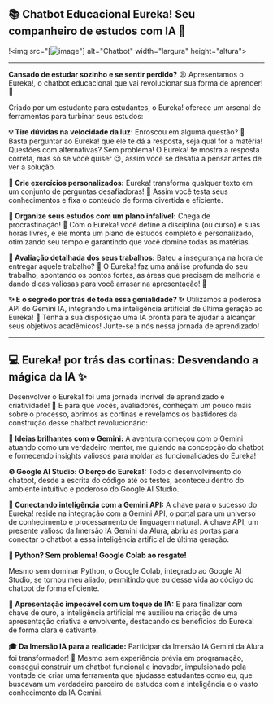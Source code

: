 ## 📚 **Chatbot Educacional Eureka**! Seu companheiro de estudos com IA 🤖
!<img src="[![image](https://github.com/JellOliveira/Desafio-IA-Gemini/assets/169402531/7255fe43-7372-4ba5-90b5-882e7c23de61)"] alt="Chatbot" width="largura" height="altura"> 

---

**Cansado de estudar sozinho e se sentir perdido?** 😫 Apresentamos o Eureka!, o chatbot educacional que vai revolucionar sua forma de aprender! 🚀

Criado por um estudante para estudantes, o Eureka! oferece um arsenal de ferramentas para turbinar seus estudos:

**💡 Tire dúvidas na velocidade da luz:**
Enroscou em alguma questão? 🤔 Basta perguntar ao Eureka! que ele te dá a resposta, seja qual for a matéria!
Questões com alternativas? Sem problema! O Eureka! te mostra a resposta correta, mas só se você quiser 😉, assim você se desafia a pensar antes de ver a solução.

**📝 Crie exercícios personalizados:**
Eureka! transforma qualquer texto em um conjunto de perguntas desafiadoras! 🤯 Assim você testa seus conhecimentos e fixa o conteúdo de forma divertida e eficiente.

**📅 Organize seus estudos com um plano infalível:**
Chega de procrastinação! 🚫 Com o Eureka! você define a disciplina (ou curso) e suas horas livres, e ele monta um plano de estudos completo e personalizado, otimizando seu tempo e garantindo que você domine todas as matérias.

**🔎 Avaliação detalhada dos seus trabalhos:**
Bateu a insegurança na hora de entregar aquele trabalho? 🤔 O Eureka! faz uma análise profunda do seu trabalho, apontando os pontos fortes, as áreas que precisam de melhoria e dando dicas valiosas para você arrasar na apresentação! 💎

**✨ E o segredo por trás de toda essa genialidade? ✨**
Utilizamos a poderosa API do Gemini IA, integrando uma inteligência artificial de última geração ao Eureka! 🧠 Tenha a sua disposição uma IA pronta para te ajudar a alcançar seus objetivos acadêmicos! 
Junte-se a nós nessa jornada de aprendizado! 

----

## **💻 Eureka! por trás das cortinas: Desvendando a mágica da IA ✨**

Desenvolver o Eureka! foi uma jornada incrível de aprendizado e criatividade! 🚀 E para que vocês, avaliadores, conheçam um pouco mais sobre o processo, abrimos as cortinas e revelamos os bastidores da construção desse chatbot revolucionário:

**🧠 Ideias brilhantes com o Gemini:**
A aventura começou com o Gemini atuando como um verdadeiro mentor, me guiando na concepção do chatbot e fornecendo insights valiosos para moldar as funcionalidades do Eureka!

**⚙️ Google AI Studio: O berço do Eureka!:**
Todo o desenvolvimento do chatbot, desde a escrita do código até os testes, aconteceu dentro do ambiente intuitivo e poderoso do Google AI Studio.

**🔗 Conectando inteligência com a Gemini API:**
A chave para o sucesso do Eureka! reside na integração com a Gemini API, o portal para um universo de conhecimento e processamento de linguagem natural. A chave API, um presente valioso da Imersão IA Gemini da Alura, abriu as portas para conectar o chatbot a essa inteligência artificial de última geração.

**🐍 Python? Sem problema! Google Colab ao resgate!**

Mesmo sem dominar Python, o Google Colab, integrado ao Google AI Studio, se tornou meu aliado, permitindo que eu desse vida ao código do chatbot de forma eficiente.

**🎨 Apresentação impecável com um toque de IA:**
E para finalizar com chave de ouro, a inteligência artificial me auxiliou na criação de uma apresentação criativa e envolvente, destacando os benefícios do Eureka! de forma clara e cativante.

**🎓 Da Imersão IA para a realidade:**
Participar da Imersão IA Gemini da Alura foi transformador! 🚀 Mesmo sem experiência prévia em programação, consegui construir um chatbot funcional e inovador, impulsionado pela vontade de criar uma ferramenta que ajudasse estudantes como eu, que buscavam um verdadeiro parceiro de estudos com a inteligência e o vasto conhecimento da IA Gemini.

